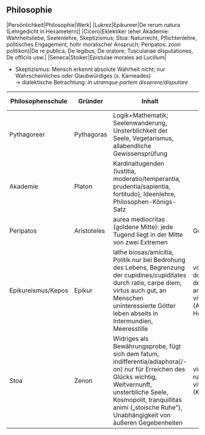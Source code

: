 ## Philosophie
|Persönlichkeit|Philosophie|Werk|
|Lukrez|Epikureer|De rerum natura (Lehrgedicht in Hexametern)|
|Cicero|Eklektiker (eher Akademie: Wahrheitsliebe, Seelenlehre, Skeptizismus; Stoa: Naturrecht, Pflichtenlehre, politisches Engagement, hohr moralischer Anspruch; Peripatos: zoon politikon)|De re publica, De legibus, De oratore; Tusculanae disputationes, De officiis usw.|
|Seneca|Stoiker|Epistulae morales ad Lucilium|

- Skeptizismus: Mensch erkennt absolute Wahrheit nicht; nur Wahrscheinliches oder Glaubwürdiges (s. Karneades)  
  → dialektische Betrachtung: *in utramque partem disserere/disputare*

|Philosophenschule|Gründer|Inhalt|summum bonum (ultimum bonorum)|summum malum|
|-|-|-|-|-|
|Pythagoreer|Pythagoras|Logik+Mathematik; Seelenwanderung, Unsterblichkeit der Seele, Vegetarismus, allabendliche Gewissensprüfung|||
|Akademie|Platon|Kardinaltugenden (iustitia, moderatio/temperantia, prudentia/sapientia, fortitudo), Ideenlehre, Philosophen-Königs-Satz|||
|Peripatos|Aristoteles|aurea mediocritas (goldene Mitte): jede Tugend liegt in der Mitte von zwei Extremen|Gerechtigkeit||
|Epikureismus/Kepos|Epikur|lathe biosas/amicitia, Politik nur bei Bedrohung des Lebens, Begrenzung der cupidines/cupiditates durch ratio, carpe diem, virtus auch gut, an Menschen uninteressierte Götter leben abseits in Intermundien, Meeresstille|voluptas (Lust) → omni dolore detracto/tranquillitas animi/iucunde vivere/firmitas animi (Ataraxía) statt Hedonismus|dolor (Schmerz)|
|Stoa|Zenon|Widriges als Bewährungsprobe, fügt sich dem fatum, indifferentia/adiaphora(/-on) nur für Erreichen des Glücks wichtig, Weltvernunft, unsterbliche Seele, Kosmopolit, tranquillitas animi („stoische Ruhe”), Unabhängigkeit von äußeren Gegebenheiten|virtus → secundam naturam vivere/Apatheia/honestum (Kardinaltugenden)||